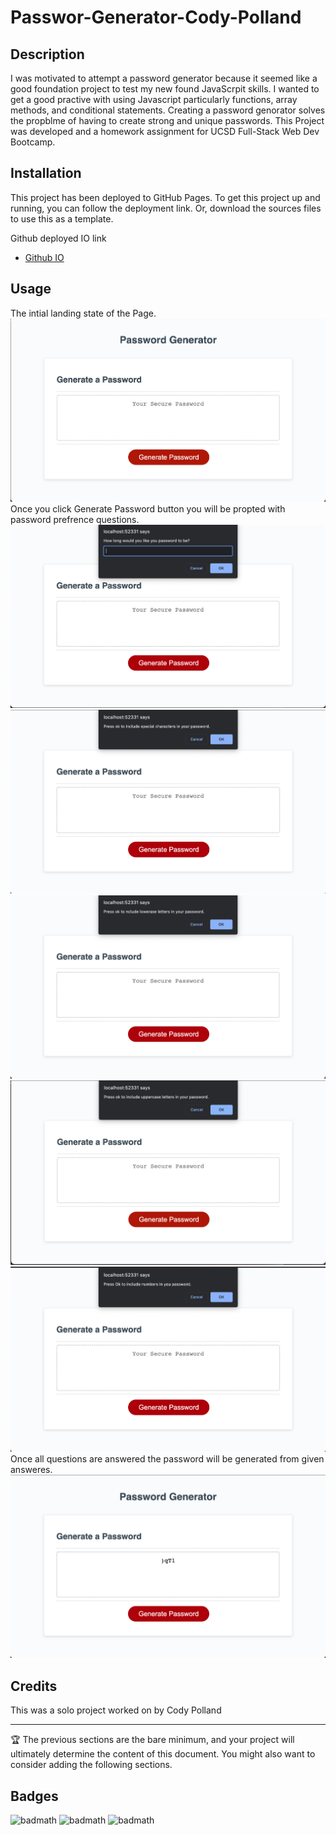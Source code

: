 # Passwor-Generator-Cody-Polland

## Description

I was motivated to attempt a password generator because it seemed like a good foundation project to test my new found JavaScrpit skills. I wanted to get a good practive with using Javascript particularly functions, array methods, and conditional statements. Creating a password genorator solves the propblme of having to create strong and unique passwords. This Project was developed and a homework assignment for UCSD Full-Stack Web Dev Bootcamp.

## Installation

This project has been deployed to GitHub Pages. To get this project up and running, you can follow the deployment link. Or, download the sources files to use this as a template. 

Github deployed IO link
- [Github IO](#https://cpolland.github.io/Passwor-Generator-Cody-Polland/)

## Usage
The intial landing state of the Page.
![](assets/images/Screen%20Shot%202022-07-19%20at%202.42.24%20PM.png)
Once you click Generate Password button you will be propted with password prefrence questions. 
![](assets/images/Screen%20Shot%202022-07-19%20at%202.42.37%20PM.png)
![](assets/images/Screen%20Shot%202022-07-19%20at%202.42.50%20PM.png)
![](assets/images/Screen%20Shot%202022-07-19%20at%202.43.00%20PM.png)
![](assets/images/Screen%20Shot%202022-07-19%20at%202.43.10%20PM.png)
![](assets/images/Screen%20Shot%202022-07-19%20at%202.43.20%20PM.png)
Once all questions are answered the password will be generated from given answeres. 
![](assets/images/Screen%20Shot%202022-07-19%20at%202.43.28%20PM.png)



## Credits

This was a solo project worked on by Cody Polland



---

🏆 The previous sections are the bare minimum, and your project will ultimately determine the content of this document. You might also want to consider adding the following sections.

## Badges

![badmath](https://img.shields.io/badge/Made%20for-VSCode-1f425f.svg)
![badmath](https://badges.aleen42.com/src/javascript.svg)
![badmath](https://badges.aleen42.com/src/javascript.svg)


